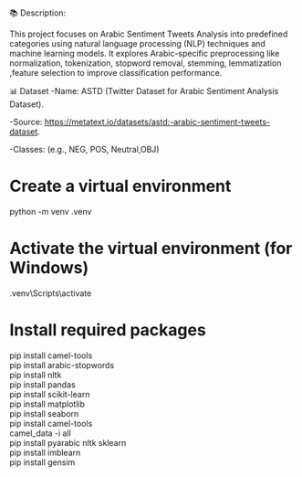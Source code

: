 📚 Description:

This project focuses on Arabic Sentiment Tweets Analysis into predefined categories using natural language processing (NLP) techniques and machine learning models.
It explores Arabic-specific preprocessing like normalization, tokenization, stopword removal, stemming, lemmatization ,feature selection to improve classification performance.


📊 Dataset
-Name: ASTD (Twitter Dataset for Arabic Sentiment Analysis Dataset).


-Source: https://metatext.io/datasets/astd:-arabic-sentiment-tweets-dataset.

-Classes: (e.g., NEG, POS, Neutral,OBJ)

# Create a virtual environment

python -m venv .venv

# Activate the virtual environment (for Windows)

.venv\Scripts\activate

# Install required packages

pip install camel-tools <br/>
pip install arabic-stopwords <br/>
pip install nltk <br/>
pip install pandas <br/>
pip install scikit-learn <br/>
pip install matplotlib <br/>
pip install seaborn <br/>
pip install camel-tools <br/>
camel_data -i all<br/>
pip install pyarabic nltk sklearn<br/>
pip install imblearn <br/>
pip install gensim <br/>
